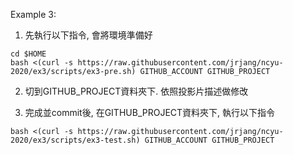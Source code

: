 Example 3:

1. 先執行以下指令, 會將環境準備好

```
cd $HOME
bash <(curl -s https://raw.githubusercontent.com/jrjang/ncyu-2020/ex3/scripts/ex3-pre.sh) GITHUB_ACCOUNT GITHUB_PROJECT
```

2. 切到GITHUB_PROJECT資料夾下. 依照投影片描述做修改

3. 完成並commit後, 在GITHUB_PROJECT資料夾下, 執行以下指令

```
bash <(curl -s https://raw.githubusercontent.com/jrjang/ncyu-2020/ex3/scripts/ex3-test.sh) GITHUB_ACCOUNT GITHUB_PROJECT
```
